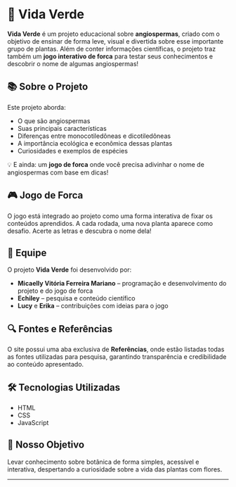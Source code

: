 # 🌿 Vida Verde

**Vida Verde** é um projeto educacional sobre **angiospermas**, criado com o objetivo de ensinar de forma leve, visual e divertida sobre esse importante grupo de plantas. Além de conter informações científicas, o projeto traz também um **jogo interativo de forca** para testar seus conhecimentos e descobrir o nome de algumas angiospermas!

## 📚 Sobre o Projeto

Este projeto aborda:

- O que são angiospermas  
- Suas principais características  
- Diferenças entre monocotiledôneas e dicotiledôneas  
- A importância ecológica e econômica dessas plantas  
- Curiosidades e exemplos de espécies  

💡 E ainda: um **jogo de forca** onde você precisa adivinhar o nome de angiospermas com base em dicas!

## 🎮 Jogo de Forca

O jogo está integrado ao projeto como uma forma interativa de fixar os conteúdos aprendidos. A cada rodada, uma nova planta aparece como desafio. Acerte as letras e descubra o nome dela!

## 👥 Equipe

O projeto **Vida Verde** foi desenvolvido por:

- **Micaelly Vitória Ferreira Mariano** – programação e desenvolvimento do projeto e do jogo de forca  
- **Echiley** – pesquisa e conteúdo científico  
- **Lucy** e **Erika** – contribuições com ideias para o jogo  

## 🔍 Fontes e Referências

O site possui uma aba exclusiva de **Referências**, onde estão listadas todas as fontes utilizadas para pesquisa, garantindo transparência e credibilidade ao conteúdo apresentado.

## 🛠️ Tecnologias Utilizadas

- HTML
- CSS
- JavaScript 

## 🌱 Nosso Objetivo

Levar conhecimento sobre botânica de forma simples, acessível e interativa, despertando a curiosidade sobre a vida das plantas com flores.

---